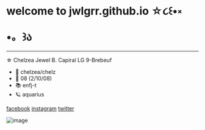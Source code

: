 # welcome to jwlgrr.github.io ☆૮꒰•༝ •。꒱ა 
-------------------------------------------------
☆ Chelzea Jewel B. Capiral LG 9-Brebeuf 

- 💭 chelzea/chelz  
- 🎨 08 (2/10/08) 
- 📚 enfj-t 
- 🪐 aquarius 

[facebook](https://www.facebook.com/chelzea.jewel.5) [instagram](https://www.instagram.com/_chelzeacapiral) [twitter](https://www.twitter.com/_chelzeacapiral) 

![image](https://user-images.githubusercontent.com/122419116/212211603-2a7f03ac-f7b7-431b-b7ea-861a5b653c52.png)
